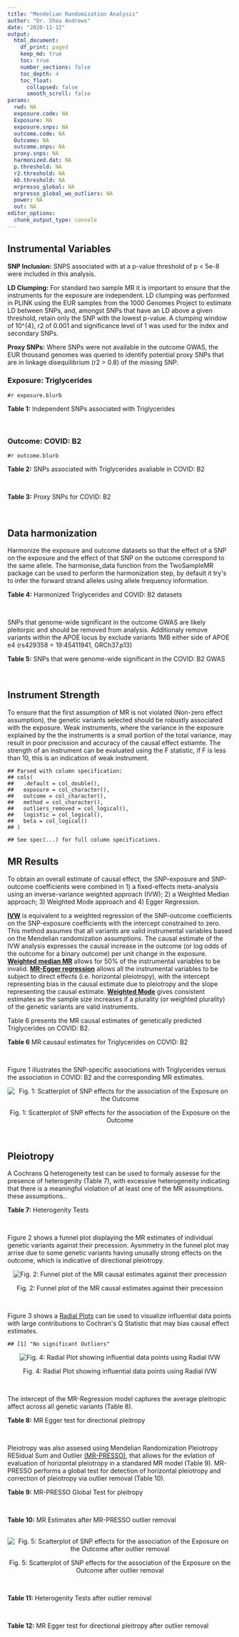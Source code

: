 ```yaml
---
title: "Mendelian Randomization Analysis"
author: "Dr. Shea Andrews"
date: "2020-11-12"
output:
  html_document:
    df_print: paged
    keep_md: true
    toc: true
    number_sections: false
    toc_depth: 4
    toc_float:
      collapsed: false
      smooth_scroll: false
params:
  rwd: NA
  exposure.code: NA
  Exposure: NA
  exposure.snps: NA
  outcome.code: NA
  Outcome: NA
  outcome.snps: NA
  proxy.snps: NA
  harmonized.dat: NA
  p.threshold: NA
  r2.threshold: NA
  kb.threshold: NA
  mrpresso_global: NA
  mrpresso_global_wo_outliers: NA
  power: NA
  out: NA
editor_options:
  chunk_output_type: console
---
```







## Instrumental Variables
**SNP Inclusion:** SNPS associated with at a p-value threshold of p < 5e-8 were included in this analysis.
<br>

**LD Clumping:** For standard two sample MR it is important to ensure that the instruments for the exposure are independent. LD clumping was performed in PLINK using the EUR samples from the 1000 Genomes Project to estimate LD between SNPs, and, amongst SNPs that have an LD above a given threshold, retain only the SNP with the lowest p-value. A clumping window of 10^{4}, r2 of 0.001 and significance level of 1 was used for the index and secondary SNPs.
<br>

**Proxy SNPs:** Where SNPs were not available in the outcome GWAS, the EUR thousand genomes was queried to identify potential proxy SNPs that are in linkage disequilibrium (r2 > 0.8) of the missing SNP.
<br>

### Exposure: Triglycerides
`#r exposure.blurb`
<br>

**Table 1:** Independent SNPs associated with Triglycerides
<div data-pagedtable="false">
  <script data-pagedtable-source type="application/json">
{"columns":[{"label":["SNP"],"name":[1],"type":["chr"],"align":["left"]},{"label":["CHROM"],"name":[2],"type":["dbl"],"align":["right"]},{"label":["POS"],"name":[3],"type":["dbl"],"align":["right"]},{"label":["REF"],"name":[4],"type":["chr"],"align":["left"]},{"label":["ALT"],"name":[5],"type":["chr"],"align":["left"]},{"label":["AF"],"name":[6],"type":["dbl"],"align":["right"]},{"label":["BETA"],"name":[7],"type":["dbl"],"align":["right"]},{"label":["SE"],"name":[8],"type":["dbl"],"align":["right"]},{"label":["Z"],"name":[9],"type":["dbl"],"align":["right"]},{"label":["P"],"name":[10],"type":["dbl"],"align":["right"]},{"label":["N"],"name":[11],"type":["dbl"],"align":["right"]},{"label":["TRAIT"],"name":[12],"type":["chr"],"align":["left"]}],"data":[{"1":"rs12748152","2":"1","3":"27138393","4":"C","5":"T","6":"0.0683714","7":"0.0372","8":"0.0059","9":"6.305085","10":"1.100e-09","11":"177761.5","12":"Triglycerides"},{"1":"rs17513135","2":"1","3":"40035686","4":"C","5":"T","6":"0.2500000","7":"0.0220","8":"0.0039","9":"5.641026","10":"1.633e-08","11":"174742.0","12":"Triglycerides"},{"1":"rs4587594","2":"1","3":"63133930","4":"G","5":"A","6":"0.3032340","7":"-0.0694","8":"0.0035","9":"-19.828600","10":"3.503e-82","11":"177772.0","12":"Triglycerides"},{"1":"rs1321257","2":"1","3":"230305312","4":"G","5":"A","6":"0.6400070","7":"-0.0402","8":"0.0034","9":"-11.823500","10":"5.986e-31","11":"177757.9","12":"Triglycerides"},{"1":"rs676210","2":"2","3":"21231524","4":"G","5":"A","6":"0.2314110","7":"-0.0733","8":"0.0039","9":"-18.794900","10":"3.284e-71","11":"177782.0","12":"Triglycerides"},{"1":"rs1260326","2":"2","3":"27730940","4":"T","5":"C","6":"0.6136610","7":"-0.1148","8":"0.0034","9":"-33.764700","10":"2.290e-239","11":"177765.0","12":"Triglycerides"},{"1":"rs13389219","2":"2","3":"165528876","4":"C","5":"T","6":"0.4034550","7":"-0.0271","8":"0.0034","9":"-7.970590","10":"2.598e-15","11":"177782.9","12":"Triglycerides"},{"1":"rs2972146","2":"2","3":"227100698","4":"G","5":"T","6":"0.6309740","7":"0.0281","8":"0.0034","9":"8.264706","10":"2.974e-15","11":"174703.9","12":"Triglycerides"},{"1":"rs10440120","2":"3","3":"12486964","4":"C","5":"A","6":"0.1655080","7":"-0.0306","8":"0.0044","9":"-6.954550","10":"5.343e-11","11":"174886.1","12":"Triglycerides"},{"1":"rs645040","2":"3","3":"135926622","4":"G","5":"T","6":"0.8208850","7":"0.0293","8":"0.0040","9":"7.325000","10":"1.830e-12","11":"177779.0","12":"Triglycerides"},{"1":"rs6831256","2":"4","3":"3473139","4":"A","5":"G","6":"0.3971880","7":"0.0258","8":"0.0035","9":"7.371429","10":"1.602e-12","11":"177494.9","12":"Triglycerides"},{"1":"rs442177","2":"4","3":"88030261","4":"G","5":"T","6":"0.5364790","7":"0.0309","8":"0.0033","9":"9.363636","10":"1.316e-18","11":"177798.0","12":"Triglycerides"},{"1":"rs9686661","2":"5","3":"55861786","4":"C","5":"T","6":"0.1487860","7":"0.0379","8":"0.0044","9":"8.613636","10":"2.541e-16","11":"177050.0","12":"Triglycerides"},{"1":"rs6882076","2":"5","3":"156390297","4":"T","5":"C","6":"0.6327160","7":"0.0286","8":"0.0035","9":"8.171429","10":"1.513e-15","11":"177778.0","12":"Triglycerides"},{"1":"rs2239520","2":"6","3":"31088922","4":"G","5":"A","6":"0.3906190","7":"-0.0236","8":"0.0037","9":"-6.378380","10":"4.144e-10","11":"151047.0","12":"Triglycerides"},{"1":"rs2247056","2":"6","3":"31265490","4":"T","5":"C","6":"0.7218780","7":"0.0378","8":"0.0039","9":"9.692308","10":"3.861e-21","11":"174062.0","12":"Triglycerides"},{"1":"rs998584","2":"6","3":"43757896","4":"C","5":"A","6":"0.4905450","7":"0.0293","8":"0.0037","9":"7.918919","10":"3.424e-15","11":"174573.0","12":"Triglycerides"},{"1":"rs719726","2":"6","3":"127414801","4":"C","5":"T","6":"0.5999630","7":"0.0199","8":"0.0035","9":"5.685714","10":"2.486e-08","11":"168319.0","12":"Triglycerides"},{"1":"rs634869","2":"6","3":"139831757","4":"T","5":"C","6":"0.5747460","7":"-0.0272","8":"0.0033","9":"-8.242420","10":"1.776e-14","11":"177755.0","12":"Triglycerides"},{"1":"rs2665357","2":"6","3":"160848167","4":"A","5":"C","6":"0.5193360","7":"0.0212","8":"0.0033","9":"6.424242","10":"8.327e-10","11":"172850.0","12":"Triglycerides"},{"1":"rs4719841","2":"7","3":"25997536","4":"A","5":"G","6":"0.4108890","7":"0.0232","8":"0.0034","9":"6.823529","10":"8.864e-11","11":"177774.9","12":"Triglycerides"},{"1":"rs11974409","2":"7","3":"72989390","4":"A","5":"G","6":"0.1816990","7":"-0.0899","8":"0.0042","9":"-21.404800","10":"1.360e-100","11":"177786.0","12":"Triglycerides"},{"1":"rs38855","2":"7","3":"116358044","4":"A","5":"G","6":"0.4712940","7":"-0.0187","8":"0.0033","9":"-5.666670","10":"2.109e-08","11":"177825.0","12":"Triglycerides"},{"1":"rs287621","2":"7","3":"130435181","4":"T","5":"C","6":"0.7140010","7":"-0.0222","8":"0.0037","9":"-6.000000","10":"7.671e-09","11":"177813.0","12":"Triglycerides"},{"1":"rs6995541","2":"8","3":"10671260","4":"A","5":"G","6":"0.2336240","7":"0.0265","8":"0.0037","9":"7.162162","10":"1.343e-12","11":"177486.0","12":"Triglycerides"},{"1":"rs12676857","2":"8","3":"18266572","4":"T","5":"C","6":"0.1436090","7":"0.0332","8":"0.0046","9":"7.217391","10":"7.291e-12","11":"177732.0","12":"Triglycerides"},{"1":"rs12678919","2":"8","3":"19844222","4":"A","5":"G","6":"0.0681239","7":"-0.1702","8":"0.0056","9":"-30.392900","10":"1.820e-199","11":"177749.9","12":"Triglycerides"},{"1":"rs4738684","2":"8","3":"59393273","4":"A","5":"G","6":"0.6075010","7":"-0.0205","8":"0.0035","9":"-5.857140","10":"8.819e-09","11":"177790.0","12":"Triglycerides"},{"1":"rs2954022","2":"8","3":"126482621","4":"C","5":"A","6":"0.5114630","7":"-0.0780","8":"0.0033","9":"-23.636400","10":"2.230e-113","11":"177750.0","12":"Triglycerides"},{"1":"rs1832007","2":"10","3":"5254847","4":"A","5":"G","6":"0.1247280","7":"-0.0327","8":"0.0047","9":"-6.957450","10":"1.718e-12","11":"177504.0","12":"Triglycerides"},{"1":"rs10761762","2":"10","3":"65184717","4":"T","5":"C","6":"0.4990900","7":"-0.0270","8":"0.0033","9":"-8.181820","10":"1.061e-17","11":"177823.0","12":"Triglycerides"},{"1":"rs2068888","2":"10","3":"94839642","4":"G","5":"A","6":"0.4735120","7":"-0.0241","8":"0.0034","9":"-7.088240","10":"1.682e-11","11":"177712.0","12":"Triglycerides"},{"1":"rs2250802","2":"10","3":"113921354","4":"G","5":"A","6":"0.7334790","7":"0.0230","8":"0.0037","9":"6.216216","10":"1.210e-10","11":"174733.9","12":"Triglycerides"},{"1":"rs10501321","2":"11","3":"47294626","4":"T","5":"C","6":"0.3212210","7":"-0.0216","8":"0.0035","9":"-6.171430","10":"1.412e-08","11":"177680.0","12":"Triglycerides"},{"1":"rs174535","2":"11","3":"61551356","4":"T","5":"C","6":"0.3609590","7":"0.0470","8":"0.0034","9":"13.823529","10":"1.733e-41","11":"177772.9","12":"Triglycerides"},{"1":"rs11820504","2":"11","3":"116529442","4":"T","5":"C","6":"0.1807930","7":"0.0604","8":"0.0044","9":"13.727273","10":"1.095e-39","11":"172813.0","12":"Triglycerides"},{"1":"rs10790162","2":"11","3":"116639104","4":"A","5":"G","6":"0.9306210","7":"-0.2305","8":"0.0065","9":"-35.461500","10":"1.100e-249","11":"177771.1","12":"Triglycerides"},{"1":"rs11613352","2":"12","3":"57792580","4":"C","5":"T","6":"0.2251730","7":"-0.0280","8":"0.0039","9":"-7.179490","10":"9.397e-14","11":"177799.0","12":"Triglycerides"},{"1":"rs11057408","2":"12","3":"124464836","4":"G","5":"T","6":"0.3253360","7":"-0.0258","8":"0.0035","9":"-7.371430","10":"2.049e-12","11":"174454.0","12":"Triglycerides"},{"1":"rs16948098","2":"15","3":"44219607","4":"G","5":"A","6":"0.0370102","7":"0.0800","8":"0.0089","9":"8.988764","10":"4.838e-17","11":"163328.2","12":"Triglycerides"},{"1":"rs2043085","2":"15","3":"58680954","4":"T","5":"C","6":"0.6610970","7":"-0.0327","8":"0.0034","9":"-9.617650","10":"7.809e-20","11":"176147.0","12":"Triglycerides"},{"1":"rs588136","2":"15","3":"58730498","4":"C","5":"T","6":"0.7867110","7":"-0.0495","8":"0.0041","9":"-12.073200","10":"3.365e-30","11":"176173.0","12":"Triglycerides"},{"1":"rs3198697","2":"16","3":"15129940","4":"C","5":"T","6":"0.3839030","7":"-0.0198","8":"0.0034","9":"-5.823530","10":"2.207e-08","11":"175934.1","12":"Triglycerides"},{"1":"rs749671","2":"16","3":"31088347","4":"G","5":"A","6":"0.3477070","7":"-0.0211","8":"0.0034","9":"-6.205880","10":"6.106e-10","11":"176205.1","12":"Triglycerides"},{"1":"rs1800775","2":"16","3":"56995236","4":"C","5":"A","6":"0.5121820","7":"-0.0396","8":"0.0035","9":"-11.314300","10":"1.332e-26","11":"172715.0","12":"Triglycerides"},{"1":"rs8077889","2":"17","3":"41878166","4":"A","5":"C","6":"0.1884530","7":"0.0252","8":"0.0042","9":"6.000000","10":"9.879e-09","11":"176194.0","12":"Triglycerides"},{"1":"rs7248104","2":"19","3":"7224431","4":"G","5":"A","6":"0.4124030","7":"-0.0222","8":"0.0034","9":"-6.529410","10":"5.045e-10","11":"176083.0","12":"Triglycerides"},{"1":"rs10401969","2":"19","3":"19407718","4":"T","5":"C","6":"0.0710134","7":"-0.1210","8":"0.0065","9":"-18.615400","10":"9.702e-70","11":"176172.7","12":"Triglycerides"},{"1":"rs731839","2":"19","3":"33899065","4":"G","5":"A","6":"0.6709000","7":"-0.0224","8":"0.0036","9":"-6.222220","10":"2.651e-09","11":"176161.1","12":"Triglycerides"},{"1":"rs439401","2":"19","3":"45414451","4":"T","5":"C","6":"0.6390100","7":"0.0659","8":"0.0038","9":"17.342105","10":"1.423e-66","11":"152584.0","12":"Triglycerides"},{"1":"rs3760627","2":"19","3":"45457180","4":"T","5":"C","6":"0.4941460","7":"0.0189","8":"0.0034","9":"5.558824","10":"5.293e-09","11":"176200.9","12":"Triglycerides"},{"1":"rs6029143","2":"20","3":"39118662","4":"C","5":"T","6":"0.0446137","7":"-0.0388","8":"0.0071","9":"-5.464790","10":"4.933e-08","11":"176256.9","12":"Triglycerides"},{"1":"rs4810479","2":"20","3":"44545048","4":"C","5":"T","6":"0.7471790","7":"-0.0474","8":"0.0038","9":"-12.473700","10":"2.067e-34","11":"176191.9","12":"Triglycerides"},{"1":"rs3761445","2":"22","3":"38595411","4":"G","5":"A","6":"0.6132420","7":"0.0232","8":"0.0034","9":"6.823529","10":"8.062e-12","11":"175846.1","12":"Triglycerides"}],"options":{"columns":{"min":{},"max":[10]},"rows":{"min":[10],"max":[10]},"pages":{}}}
  </script>
</div>
<br>

### Outcome: COVID: B2
`#r outcome.blurb`
<br>

**Table 2:** SNPs associated with Triglycerides avaliable in COVID: B2
<div data-pagedtable="false">
  <script data-pagedtable-source type="application/json">
{"columns":[{"label":["SNP"],"name":[1],"type":["chr"],"align":["left"]},{"label":["CHROM"],"name":[2],"type":["dbl"],"align":["right"]},{"label":["POS"],"name":[3],"type":["dbl"],"align":["right"]},{"label":["REF"],"name":[4],"type":["chr"],"align":["left"]},{"label":["ALT"],"name":[5],"type":["chr"],"align":["left"]},{"label":["AF"],"name":[6],"type":["dbl"],"align":["right"]},{"label":["BETA"],"name":[7],"type":["dbl"],"align":["right"]},{"label":["SE"],"name":[8],"type":["dbl"],"align":["right"]},{"label":["Z"],"name":[9],"type":["dbl"],"align":["right"]},{"label":["P"],"name":[10],"type":["dbl"],"align":["right"]},{"label":["N"],"name":[11],"type":["dbl"],"align":["right"]},{"label":["TRAIT"],"name":[12],"type":["chr"],"align":["left"]}],"data":[{"1":"rs12748152","2":"1","3":"27138393","4":"C","5":"T","6":"0.10240","7":"0.10123000","8":"0.047780","9":"2.11866890","10":"0.034120","11":"543388","12":"COVID:_hospitalized_vs._population__eur_wo_ukbb"},{"1":"rs17513135","2":"1","3":"40035686","4":"C","5":"T","6":"0.22490","7":"0.10210000","8":"0.032472","9":"3.14424735","10":"0.001665","11":"266361","12":"COVID:_hospitalized_vs._population__eur_wo_ukbb"},{"1":"rs4587594","2":"1","3":"63133930","4":"G","5":"A","6":"0.30690","7":"0.00042913","8":"0.027844","9":"0.01541194","10":"0.987700","11":"543388","12":"COVID:_hospitalized_vs._population__eur_wo_ukbb"},{"1":"rs1321257","2":"1","3":"230305312","4":"G","5":"A","6":"0.59830","7":"-0.00165030","8":"0.026276","9":"-0.06280636","10":"0.949900","11":"543388","12":"COVID:_hospitalized_vs._population__eur_wo_ukbb"},{"1":"rs676210","2":"2","3":"21231524","4":"G","5":"A","6":"0.25010","7":"-0.05768000","8":"0.031097","9":"-1.85484130","10":"0.063620","11":"542775","12":"COVID:_hospitalized_vs._population__eur_wo_ukbb"},{"1":"rs1260326","2":"2","3":"27730940","4":"T","5":"C","6":"0.64950","7":"0.01097700","8":"0.026226","9":"0.41855411","10":"0.675600","11":"542775","12":"COVID:_hospitalized_vs._population__eur_wo_ukbb"},{"1":"rs13389219","2":"2","3":"165528876","4":"C","5":"T","6":"0.40860","7":"-0.01112200","8":"0.026188","9":"-0.42469834","10":"0.671100","11":"543388","12":"COVID:_hospitalized_vs._population__eur_wo_ukbb"},{"1":"rs2972146","2":"2","3":"227100698","4":"G","5":"T","6":"0.62440","7":"-0.01440400","8":"0.033161","9":"-0.43436567","10":"0.664000","11":"533332","12":"COVID:_hospitalized_vs._population__eur_wo_ukbb"},{"1":"rs10440120","2":"3","3":"12486964","4":"C","5":"A","6":"0.18500","7":"0.06566100","8":"0.043706","9":"1.50233378","10":"0.133000","11":"533332","12":"COVID:_hospitalized_vs._population__eur_wo_ukbb"},{"1":"rs645040","2":"3","3":"135926622","4":"G","5":"T","6":"0.80420","7":"-0.02141000","8":"0.030628","9":"-0.69903356","10":"0.484500","11":"542775","12":"COVID:_hospitalized_vs._population__eur_wo_ukbb"},{"1":"rs6831256","2":"4","3":"3473139","4":"A","5":"G","6":"0.38220","7":"-0.04574500","8":"0.025873","9":"-1.76805937","10":"0.077050","11":"543388","12":"COVID:_hospitalized_vs._population__eur_wo_ukbb"},{"1":"rs442177","2":"4","3":"88030261","4":"G","5":"T","6":"0.56330","7":"0.04686000","8":"0.032999","9":"1.42004303","10":"0.155600","11":"533332","12":"COVID:_hospitalized_vs._population__eur_wo_ukbb"},{"1":"rs9686661","2":"5","3":"55861786","4":"C","5":"T","6":"0.16040","7":"-0.01635600","8":"0.031698","9":"-0.51599470","10":"0.605900","11":"543388","12":"COVID:_hospitalized_vs._population__eur_wo_ukbb"},{"1":"rs6882076","2":"5","3":"156390297","4":"T","5":"C","6":"0.65040","7":"-0.00933600","8":"0.026464","9":"-0.35278114","10":"0.724300","11":"543388","12":"COVID:_hospitalized_vs._population__eur_wo_ukbb"},{"1":"rs2239520","2":"6","3":"31088922","4":"G","5":"A","6":"0.34270","7":"-0.04611200","8":"0.033835","9":"-1.36284912","10":"0.172900","11":"533332","12":"COVID:_hospitalized_vs._population__eur_wo_ukbb"},{"1":"rs2247056","2":"6","3":"31265490","4":"T","5":"C","6":"0.73300","7":"-0.01222500","8":"0.031617","9":"-0.38665908","10":"0.699000","11":"543388","12":"COVID:_hospitalized_vs._population__eur_wo_ukbb"},{"1":"rs998584","2":"6","3":"43757896","4":"C","5":"A","6":"0.47710","7":"0.01112500","8":"0.025989","9":"0.42806572","10":"0.668600","11":"542775","12":"COVID:_hospitalized_vs._population__eur_wo_ukbb"},{"1":"rs719726","2":"6","3":"127414801","4":"C","5":"T","6":"0.59880","7":"-0.06350600","8":"0.036750","9":"-1.72805442","10":"0.083980","11":"530103","12":"COVID:_hospitalized_vs._population__eur_wo_ukbb"},{"1":"rs634869","2":"6","3":"139831757","4":"T","5":"C","6":"0.54890","7":"0.00628630","8":"0.026155","9":"0.24034793","10":"0.810100","11":"543388","12":"COVID:_hospitalized_vs._population__eur_wo_ukbb"},{"1":"rs2665357","2":"6","3":"160848167","4":"A","5":"C","6":"0.51360","7":"-0.00957490","8":"0.032355","9":"-0.29593262","10":"0.767300","11":"533332","12":"COVID:_hospitalized_vs._population__eur_wo_ukbb"},{"1":"rs4719841","2":"7","3":"25997536","4":"A","5":"G","6":"0.37780","7":"0.05186400","8":"0.026026","9":"1.99277645","10":"0.046290","11":"543388","12":"COVID:_hospitalized_vs._population__eur_wo_ukbb"},{"1":"rs11974409","2":"7","3":"72989390","4":"A","5":"G","6":"0.18880","7":"-0.06451900","8":"0.043227","9":"-1.49256252","10":"0.135500","11":"533332","12":"COVID:_hospitalized_vs._population__eur_wo_ukbb"},{"1":"rs38855","2":"7","3":"116358044","4":"A","5":"G","6":"0.46030","7":"-0.04643900","8":"0.032601","9":"-1.42446551","10":"0.154300","11":"532719","12":"COVID:_hospitalized_vs._population__eur_wo_ukbb"},{"1":"rs287621","2":"7","3":"130435181","4":"T","5":"C","6":"0.74410","7":"-0.00843500","8":"0.036460","9":"-0.23134942","10":"0.817000","11":"532719","12":"COVID:_hospitalized_vs._population__eur_wo_ukbb"},{"1":"rs6995541","2":"8","3":"10671260","4":"A","5":"G","6":"0.29540","7":"-0.03739400","8":"0.035876","9":"-1.04231241","10":"0.297300","11":"533332","12":"COVID:_hospitalized_vs._population__eur_wo_ukbb"},{"1":"rs12676857","2":"8","3":"18266572","4":"T","5":"C","6":"0.15920","7":"0.07469800","8":"0.036093","9":"2.06959798","10":"0.038490","11":"543388","12":"COVID:_hospitalized_vs._population__eur_wo_ukbb"},{"1":"rs12678919","2":"8","3":"19844222","4":"A","5":"G","6":"0.08976","7":"0.00748160","8":"0.041615","9":"0.17978133","10":"0.857300","11":"543388","12":"COVID:_hospitalized_vs._population__eur_wo_ukbb"},{"1":"rs4738684","2":"8","3":"59393273","4":"A","5":"G","6":"0.60340","7":"-0.01453800","8":"0.035145","9":"-0.41365770","10":"0.679100","11":"20210","12":"COVID:_hospitalized_vs._population__eur_wo_ukbb"},{"1":"rs2954022","2":"8","3":"126482621","4":"C","5":"A","6":"0.46680","7":"0.00231150","8":"0.033616","9":"0.06876190","10":"0.945200","11":"258520","12":"COVID:_hospitalized_vs._population__eur_wo_ukbb"},{"1":"rs1832007","2":"10","3":"5254847","4":"A","5":"G","6":"0.16860","7":"0.02098700","8":"0.036073","9":"0.58179248","10":"0.560700","11":"543388","12":"COVID:_hospitalized_vs._population__eur_wo_ukbb"},{"1":"rs10761762","2":"10","3":"65184717","4":"T","5":"C","6":"0.49650","7":"-0.03024400","8":"0.027395","9":"-1.10399708","10":"0.269600","11":"540772","12":"COVID:_hospitalized_vs._population__eur_wo_ukbb"},{"1":"rs2068888","2":"10","3":"94839642","4":"G","5":"A","6":"0.44870","7":"-0.03553600","8":"0.025673","9":"-1.38417793","10":"0.166300","11":"543388","12":"COVID:_hospitalized_vs._population__eur_wo_ukbb"},{"1":"rs2250802","2":"10","3":"113921354","4":"G","5":"A","6":"0.67960","7":"-0.03006900","8":"0.028691","9":"-1.04802900","10":"0.294600","11":"268977","12":"COVID:_hospitalized_vs._population__eur_wo_ukbb"},{"1":"rs10501321","2":"11","3":"47294626","4":"T","5":"C","6":"0.38640","7":"-0.03789700","8":"0.028219","9":"-1.34296042","10":"0.179300","11":"543388","12":"COVID:_hospitalized_vs._population__eur_wo_ukbb"},{"1":"rs174535","2":"11","3":"61551356","4":"T","5":"C","6":"0.40110","7":"0.01458000","8":"0.027297","9":"0.53412463","10":"0.593300","11":"542775","12":"COVID:_hospitalized_vs._population__eur_wo_ukbb"},{"1":"rs11820504","2":"11","3":"116529442","4":"T","5":"C","6":"0.23940","7":"-0.01340000","8":"0.033616","9":"-0.39861970","10":"0.690200","11":"543388","12":"COVID:_hospitalized_vs._population__eur_wo_ukbb"},{"1":"rs10790162","2":"11","3":"116639104","4":"A","5":"G","6":"0.92220","7":"0.02362700","8":"0.049149","9":"0.48072189","10":"0.630700","11":"543388","12":"COVID:_hospitalized_vs._population__eur_wo_ukbb"},{"1":"rs11613352","2":"12","3":"57792580","4":"C","5":"T","6":"0.27590","7":"0.01705300","8":"0.031921","9":"0.53422512","10":"0.593200","11":"542775","12":"COVID:_hospitalized_vs._population__eur_wo_ukbb"},{"1":"rs11057408","2":"12","3":"124464836","4":"G","5":"T","6":"0.31540","7":"-0.01408500","8":"0.026877","9":"-0.52405402","10":"0.600200","11":"543388","12":"COVID:_hospitalized_vs._population__eur_wo_ukbb"},{"1":"rs16948098","2":"15","3":"44219607","4":"G","5":"A","6":"0.03428","7":"-0.00115250","8":"0.057888","9":"-0.01990913","10":"0.984100","11":"543388","12":"COVID:_hospitalized_vs._population__eur_wo_ukbb"},{"1":"rs2043085","2":"15","3":"58680954","4":"T","5":"C","6":"0.58420","7":"-0.00690860","8":"0.033041","9":"-0.20909173","10":"0.834400","11":"533332","12":"COVID:_hospitalized_vs._population__eur_wo_ukbb"},{"1":"rs588136","2":"15","3":"58730498","4":"C","5":"T","6":"0.78790","7":"-0.00793610","8":"0.031776","9":"-0.24975138","10":"0.802800","11":"543388","12":"COVID:_hospitalized_vs._population__eur_wo_ukbb"},{"1":"rs3198697","2":"16","3":"15129940","4":"C","5":"T","6":"0.44790","7":"-0.01508500","8":"0.025875","9":"-0.58299517","10":"0.559900","11":"543388","12":"COVID:_hospitalized_vs._population__eur_wo_ukbb"},{"1":"rs749671","2":"16","3":"31088347","4":"G","5":"A","6":"0.38770","7":"0.02350100","8":"0.026179","9":"0.89770427","10":"0.369300","11":"543388","12":"COVID:_hospitalized_vs._population__eur_wo_ukbb"},{"1":"rs1800775","2":"16","3":"56995236","4":"C","5":"A","6":"0.50240","7":"-0.01220200","8":"0.025693","9":"-0.47491535","10":"0.634800","11":"543388","12":"COVID:_hospitalized_vs._population__eur_wo_ukbb"},{"1":"rs8077889","2":"17","3":"41878166","4":"A","5":"C","6":"0.19430","7":"0.04291800","8":"0.030820","9":"1.39253731","10":"0.163800","11":"543388","12":"COVID:_hospitalized_vs._population__eur_wo_ukbb"},{"1":"rs7248104","2":"19","3":"7224431","4":"G","5":"A","6":"0.43430","7":"-0.02408600","8":"0.026311","9":"-0.91543461","10":"0.360000","11":"268977","12":"COVID:_hospitalized_vs._population__eur_wo_ukbb"},{"1":"rs10401969","2":"19","3":"19407718","4":"T","5":"C","6":"0.07655","7":"-0.02427800","8":"0.050182","9":"-0.48379897","10":"0.628500","11":"543388","12":"COVID:_hospitalized_vs._population__eur_wo_ukbb"},{"1":"rs731839","2":"19","3":"33899065","4":"G","5":"A","6":"0.67480","7":"-0.00692440","8":"0.033721","9":"-0.20534385","10":"0.837300","11":"532719","12":"COVID:_hospitalized_vs._population__eur_wo_ukbb"},{"1":"rs439401","2":"19","3":"45414451","4":"T","5":"C","6":"0.65610","7":"-0.00454460","8":"0.026534","9":"-0.17127459","10":"0.864000","11":"543388","12":"COVID:_hospitalized_vs._population__eur_wo_ukbb"},{"1":"rs3760627","2":"19","3":"45457180","4":"T","5":"C","6":"0.44830","7":"0.01386800","8":"0.032602","9":"0.42537268","10":"0.670600","11":"533332","12":"COVID:_hospitalized_vs._population__eur_wo_ukbb"},{"1":"rs6029143","2":"20","3":"39118662","4":"C","5":"T","6":"0.06247","7":"0.00149010","8":"0.050501","9":"0.02950635","10":"0.976500","11":"543388","12":"COVID:_hospitalized_vs._population__eur_wo_ukbb"},{"1":"rs4810479","2":"20","3":"44545048","4":"C","5":"T","6":"0.73570","7":"-0.05971800","8":"0.029443","9":"-2.02825799","10":"0.042530","11":"543388","12":"COVID:_hospitalized_vs._population__eur_wo_ukbb"},{"1":"rs3761445","2":"22","3":"38595411","4":"G","5":"A","6":"0.60910","7":"-0.00196160","8":"0.026091","9":"-0.07518301","10":"0.940100","11":"543388","12":"COVID:_hospitalized_vs._population__eur_wo_ukbb"}],"options":{"columns":{"min":{},"max":[10]},"rows":{"min":[10],"max":[10]},"pages":{}}}
  </script>
</div>
<br>

**Table 3:** Proxy SNPs for COVID: B2
<div data-pagedtable="false">
  <script data-pagedtable-source type="application/json">
{"columns":[{"label":["proxy.outcome"],"name":[1],"type":["lgl"],"align":["right"]},{"label":["target_snp"],"name":[2],"type":["lgl"],"align":["right"]},{"label":["proxy_snp"],"name":[3],"type":["lgl"],"align":["right"]},{"label":["ld.r2"],"name":[4],"type":["lgl"],"align":["right"]},{"label":["Dprime"],"name":[5],"type":["lgl"],"align":["right"]},{"label":["ref.proxy"],"name":[6],"type":["lgl"],"align":["right"]},{"label":["alt.proxy"],"name":[7],"type":["lgl"],"align":["right"]},{"label":["CHROM"],"name":[8],"type":["lgl"],"align":["right"]},{"label":["POS"],"name":[9],"type":["lgl"],"align":["right"]},{"label":["ALT.proxy"],"name":[10],"type":["lgl"],"align":["right"]},{"label":["REF.proxy"],"name":[11],"type":["lgl"],"align":["right"]},{"label":["AF"],"name":[12],"type":["lgl"],"align":["right"]},{"label":["BETA"],"name":[13],"type":["lgl"],"align":["right"]},{"label":["SE"],"name":[14],"type":["lgl"],"align":["right"]},{"label":["P"],"name":[15],"type":["lgl"],"align":["right"]},{"label":["N"],"name":[16],"type":["lgl"],"align":["right"]},{"label":["ref"],"name":[17],"type":["lgl"],"align":["right"]},{"label":["alt"],"name":[18],"type":["lgl"],"align":["right"]},{"label":["ALT"],"name":[19],"type":["lgl"],"align":["right"]},{"label":["REF"],"name":[20],"type":["lgl"],"align":["right"]},{"label":["PHASE"],"name":[21],"type":["lgl"],"align":["right"]}],"data":[{"1":"NA","2":"NA","3":"NA","4":"NA","5":"NA","6":"NA","7":"NA","8":"NA","9":"NA","10":"NA","11":"NA","12":"NA","13":"NA","14":"NA","15":"NA","16":"NA","17":"NA","18":"NA","19":"NA","20":"NA","21":"NA"}],"options":{"columns":{"min":{},"max":[10]},"rows":{"min":[10],"max":[10]},"pages":{}}}
  </script>
</div>
<br>

## Data harmonization
Harmonize the exposure and outcome datasets so that the effect of a SNP on the exposure and the effect of that SNP on the outcome correspond to the same allele. The harmonise_data function from the TwoSampleMR package can be used to perform the harmonization step, by default it try's to infer the forward strand alleles using allele frequency information.
<br>

**Table 4:** Harmonized Triglycerides and COVID: B2 datasets
<div data-pagedtable="false">
  <script data-pagedtable-source type="application/json">
{"columns":[{"label":["SNP"],"name":[1],"type":["chr"],"align":["left"]},{"label":["effect_allele.exposure"],"name":[2],"type":["chr"],"align":["left"]},{"label":["other_allele.exposure"],"name":[3],"type":["chr"],"align":["left"]},{"label":["effect_allele.outcome"],"name":[4],"type":["chr"],"align":["left"]},{"label":["other_allele.outcome"],"name":[5],"type":["chr"],"align":["left"]},{"label":["beta.exposure"],"name":[6],"type":["dbl"],"align":["right"]},{"label":["beta.outcome"],"name":[7],"type":["dbl"],"align":["right"]},{"label":["eaf.exposure"],"name":[8],"type":["dbl"],"align":["right"]},{"label":["eaf.outcome"],"name":[9],"type":["dbl"],"align":["right"]},{"label":["remove"],"name":[10],"type":["lgl"],"align":["right"]},{"label":["palindromic"],"name":[11],"type":["lgl"],"align":["right"]},{"label":["ambiguous"],"name":[12],"type":["lgl"],"align":["right"]},{"label":["id.outcome"],"name":[13],"type":["chr"],"align":["left"]},{"label":["chr.outcome"],"name":[14],"type":["dbl"],"align":["right"]},{"label":["pos.outcome"],"name":[15],"type":["dbl"],"align":["right"]},{"label":["se.outcome"],"name":[16],"type":["dbl"],"align":["right"]},{"label":["z.outcome"],"name":[17],"type":["dbl"],"align":["right"]},{"label":["pval.outcome"],"name":[18],"type":["dbl"],"align":["right"]},{"label":["samplesize.outcome"],"name":[19],"type":["dbl"],"align":["right"]},{"label":["outcome"],"name":[20],"type":["chr"],"align":["left"]},{"label":["mr_keep.outcome"],"name":[21],"type":["lgl"],"align":["right"]},{"label":["pval_origin.outcome"],"name":[22],"type":["chr"],"align":["left"]},{"label":["chr.exposure"],"name":[23],"type":["dbl"],"align":["right"]},{"label":["pos.exposure"],"name":[24],"type":["dbl"],"align":["right"]},{"label":["se.exposure"],"name":[25],"type":["dbl"],"align":["right"]},{"label":["z.exposure"],"name":[26],"type":["dbl"],"align":["right"]},{"label":["pval.exposure"],"name":[27],"type":["dbl"],"align":["right"]},{"label":["samplesize.exposure"],"name":[28],"type":["dbl"],"align":["right"]},{"label":["exposure"],"name":[29],"type":["chr"],"align":["left"]},{"label":["mr_keep.exposure"],"name":[30],"type":["lgl"],"align":["right"]},{"label":["pval_origin.exposure"],"name":[31],"type":["chr"],"align":["left"]},{"label":["id.exposure"],"name":[32],"type":["chr"],"align":["left"]},{"label":["action"],"name":[33],"type":["dbl"],"align":["right"]},{"label":["mr_keep"],"name":[34],"type":["lgl"],"align":["right"]},{"label":["pt"],"name":[35],"type":["dbl"],"align":["right"]},{"label":["pleitropy_keep"],"name":[36],"type":["lgl"],"align":["right"]},{"label":["mrpresso_RSSobs"],"name":[37],"type":["lgl"],"align":["right"]},{"label":["mrpresso_pval"],"name":[38],"type":["lgl"],"align":["right"]},{"label":["mrpresso_keep"],"name":[39],"type":["lgl"],"align":["right"]}],"data":[{"1":"rs10401969","2":"C","3":"T","4":"C","5":"T","6":"-0.1210","7":"-0.02427800","8":"0.0710134","9":"0.07655","10":"FALSE","11":"FALSE","12":"FALSE","13":"LNL9R9","14":"19","15":"19407718","16":"0.050182","17":"-0.48379897","18":"0.628500","19":"543388","20":"covidhgi2020anaB2v4eurwoukbb","21":"TRUE","22":"reported","23":"19","24":"19407718","25":"0.0065","26":"-18.615400","27":"9.702e-70","28":"176172.7","29":"Willer2013tg","30":"TRUE","31":"reported","32":"dBbwC0","33":"2","34":"TRUE","35":"5e-08","36":"TRUE","37":"NA","38":"NA","39":"TRUE"},{"1":"rs10440120","2":"A","3":"C","4":"A","5":"C","6":"-0.0306","7":"0.06566100","8":"0.1655080","9":"0.18500","10":"FALSE","11":"FALSE","12":"FALSE","13":"LNL9R9","14":"3","15":"12486964","16":"0.043706","17":"1.50233378","18":"0.133000","19":"533332","20":"covidhgi2020anaB2v4eurwoukbb","21":"TRUE","22":"reported","23":"3","24":"12486964","25":"0.0044","26":"-6.954550","27":"5.343e-11","28":"174886.1","29":"Willer2013tg","30":"TRUE","31":"reported","32":"dBbwC0","33":"2","34":"TRUE","35":"5e-08","36":"TRUE","37":"NA","38":"NA","39":"TRUE"},{"1":"rs10501321","2":"C","3":"T","4":"C","5":"T","6":"-0.0216","7":"-0.03789700","8":"0.3212210","9":"0.38640","10":"FALSE","11":"FALSE","12":"FALSE","13":"LNL9R9","14":"11","15":"47294626","16":"0.028219","17":"-1.34296042","18":"0.179300","19":"543388","20":"covidhgi2020anaB2v4eurwoukbb","21":"TRUE","22":"reported","23":"11","24":"47294626","25":"0.0035","26":"-6.171430","27":"1.412e-08","28":"177680.0","29":"Willer2013tg","30":"TRUE","31":"reported","32":"dBbwC0","33":"2","34":"TRUE","35":"5e-08","36":"TRUE","37":"NA","38":"NA","39":"TRUE"},{"1":"rs10761762","2":"C","3":"T","4":"C","5":"T","6":"-0.0270","7":"-0.03024400","8":"0.4990900","9":"0.49650","10":"FALSE","11":"FALSE","12":"FALSE","13":"LNL9R9","14":"10","15":"65184717","16":"0.027395","17":"-1.10399708","18":"0.269600","19":"540772","20":"covidhgi2020anaB2v4eurwoukbb","21":"TRUE","22":"reported","23":"10","24":"65184717","25":"0.0033","26":"-8.181820","27":"1.061e-17","28":"177823.0","29":"Willer2013tg","30":"TRUE","31":"reported","32":"dBbwC0","33":"2","34":"TRUE","35":"5e-08","36":"TRUE","37":"NA","38":"NA","39":"TRUE"},{"1":"rs10790162","2":"G","3":"A","4":"G","5":"A","6":"-0.2305","7":"0.02362700","8":"0.9306210","9":"0.92220","10":"FALSE","11":"FALSE","12":"FALSE","13":"LNL9R9","14":"11","15":"116639104","16":"0.049149","17":"0.48072189","18":"0.630700","19":"543388","20":"covidhgi2020anaB2v4eurwoukbb","21":"TRUE","22":"reported","23":"11","24":"116639104","25":"0.0065","26":"-35.461500","27":"1.000e-200","28":"177771.1","29":"Willer2013tg","30":"TRUE","31":"reported","32":"dBbwC0","33":"2","34":"TRUE","35":"5e-08","36":"TRUE","37":"NA","38":"NA","39":"TRUE"},{"1":"rs11057408","2":"T","3":"G","4":"T","5":"G","6":"-0.0258","7":"-0.01408500","8":"0.3253360","9":"0.31540","10":"FALSE","11":"FALSE","12":"FALSE","13":"LNL9R9","14":"12","15":"124464836","16":"0.026877","17":"-0.52405402","18":"0.600200","19":"543388","20":"covidhgi2020anaB2v4eurwoukbb","21":"TRUE","22":"reported","23":"12","24":"124464836","25":"0.0035","26":"-7.371430","27":"2.049e-12","28":"174454.0","29":"Willer2013tg","30":"TRUE","31":"reported","32":"dBbwC0","33":"2","34":"TRUE","35":"5e-08","36":"TRUE","37":"NA","38":"NA","39":"TRUE"},{"1":"rs11613352","2":"T","3":"C","4":"T","5":"C","6":"-0.0280","7":"0.01705300","8":"0.2251730","9":"0.27590","10":"FALSE","11":"FALSE","12":"FALSE","13":"LNL9R9","14":"12","15":"57792580","16":"0.031921","17":"0.53422512","18":"0.593200","19":"542775","20":"covidhgi2020anaB2v4eurwoukbb","21":"TRUE","22":"reported","23":"12","24":"57792580","25":"0.0039","26":"-7.179490","27":"9.397e-14","28":"177799.0","29":"Willer2013tg","30":"TRUE","31":"reported","32":"dBbwC0","33":"2","34":"TRUE","35":"5e-08","36":"TRUE","37":"NA","38":"NA","39":"TRUE"},{"1":"rs11820504","2":"C","3":"T","4":"C","5":"T","6":"0.0604","7":"-0.01340000","8":"0.1807930","9":"0.23940","10":"FALSE","11":"FALSE","12":"FALSE","13":"LNL9R9","14":"11","15":"116529442","16":"0.033616","17":"-0.39861970","18":"0.690200","19":"543388","20":"covidhgi2020anaB2v4eurwoukbb","21":"TRUE","22":"reported","23":"11","24":"116529442","25":"0.0044","26":"13.727273","27":"1.095e-39","28":"172813.0","29":"Willer2013tg","30":"TRUE","31":"reported","32":"dBbwC0","33":"2","34":"TRUE","35":"5e-08","36":"TRUE","37":"NA","38":"NA","39":"TRUE"},{"1":"rs11974409","2":"G","3":"A","4":"G","5":"A","6":"-0.0899","7":"-0.06451900","8":"0.1816990","9":"0.18880","10":"FALSE","11":"FALSE","12":"FALSE","13":"LNL9R9","14":"7","15":"72989390","16":"0.043227","17":"-1.49256252","18":"0.135500","19":"533332","20":"covidhgi2020anaB2v4eurwoukbb","21":"TRUE","22":"reported","23":"7","24":"72989390","25":"0.0042","26":"-21.404800","27":"1.360e-100","28":"177786.0","29":"Willer2013tg","30":"TRUE","31":"reported","32":"dBbwC0","33":"2","34":"TRUE","35":"5e-08","36":"TRUE","37":"NA","38":"NA","39":"TRUE"},{"1":"rs1260326","2":"C","3":"T","4":"C","5":"T","6":"-0.1148","7":"0.01097700","8":"0.6136610","9":"0.64950","10":"FALSE","11":"FALSE","12":"FALSE","13":"LNL9R9","14":"2","15":"27730940","16":"0.026226","17":"0.41855411","18":"0.675600","19":"542775","20":"covidhgi2020anaB2v4eurwoukbb","21":"TRUE","22":"reported","23":"2","24":"27730940","25":"0.0034","26":"-33.764700","27":"1.000e-200","28":"177765.0","29":"Willer2013tg","30":"TRUE","31":"reported","32":"dBbwC0","33":"2","34":"TRUE","35":"5e-08","36":"TRUE","37":"NA","38":"NA","39":"TRUE"},{"1":"rs12676857","2":"C","3":"T","4":"C","5":"T","6":"0.0332","7":"0.07469800","8":"0.1436090","9":"0.15920","10":"FALSE","11":"FALSE","12":"FALSE","13":"LNL9R9","14":"8","15":"18266572","16":"0.036093","17":"2.06959798","18":"0.038490","19":"543388","20":"covidhgi2020anaB2v4eurwoukbb","21":"TRUE","22":"reported","23":"8","24":"18266572","25":"0.0046","26":"7.217391","27":"7.291e-12","28":"177732.0","29":"Willer2013tg","30":"TRUE","31":"reported","32":"dBbwC0","33":"2","34":"TRUE","35":"5e-08","36":"TRUE","37":"NA","38":"NA","39":"TRUE"},{"1":"rs12678919","2":"G","3":"A","4":"G","5":"A","6":"-0.1702","7":"0.00748160","8":"0.0681239","9":"0.08976","10":"FALSE","11":"FALSE","12":"FALSE","13":"LNL9R9","14":"8","15":"19844222","16":"0.041615","17":"0.17978133","18":"0.857300","19":"543388","20":"covidhgi2020anaB2v4eurwoukbb","21":"TRUE","22":"reported","23":"8","24":"19844222","25":"0.0056","26":"-30.392900","27":"1.820e-199","28":"177749.9","29":"Willer2013tg","30":"TRUE","31":"reported","32":"dBbwC0","33":"2","34":"TRUE","35":"5e-08","36":"TRUE","37":"NA","38":"NA","39":"TRUE"},{"1":"rs12748152","2":"T","3":"C","4":"T","5":"C","6":"0.0372","7":"0.10123000","8":"0.0683714","9":"0.10240","10":"FALSE","11":"FALSE","12":"FALSE","13":"LNL9R9","14":"1","15":"27138393","16":"0.047780","17":"2.11866890","18":"0.034120","19":"543388","20":"covidhgi2020anaB2v4eurwoukbb","21":"TRUE","22":"reported","23":"1","24":"27138393","25":"0.0059","26":"6.305085","27":"1.100e-09","28":"177761.5","29":"Willer2013tg","30":"TRUE","31":"reported","32":"dBbwC0","33":"2","34":"TRUE","35":"5e-08","36":"TRUE","37":"NA","38":"NA","39":"TRUE"},{"1":"rs1321257","2":"A","3":"G","4":"A","5":"G","6":"-0.0402","7":"-0.00165030","8":"0.6400070","9":"0.59830","10":"FALSE","11":"FALSE","12":"FALSE","13":"LNL9R9","14":"1","15":"230305312","16":"0.026276","17":"-0.06280636","18":"0.949900","19":"543388","20":"covidhgi2020anaB2v4eurwoukbb","21":"TRUE","22":"reported","23":"1","24":"230305312","25":"0.0034","26":"-11.823500","27":"5.986e-31","28":"177757.9","29":"Willer2013tg","30":"TRUE","31":"reported","32":"dBbwC0","33":"2","34":"TRUE","35":"5e-08","36":"TRUE","37":"NA","38":"NA","39":"TRUE"},{"1":"rs13389219","2":"T","3":"C","4":"T","5":"C","6":"-0.0271","7":"-0.01112200","8":"0.4034550","9":"0.40860","10":"FALSE","11":"FALSE","12":"FALSE","13":"LNL9R9","14":"2","15":"165528876","16":"0.026188","17":"-0.42469834","18":"0.671100","19":"543388","20":"covidhgi2020anaB2v4eurwoukbb","21":"TRUE","22":"reported","23":"2","24":"165528876","25":"0.0034","26":"-7.970590","27":"2.598e-15","28":"177782.9","29":"Willer2013tg","30":"TRUE","31":"reported","32":"dBbwC0","33":"2","34":"TRUE","35":"5e-08","36":"TRUE","37":"NA","38":"NA","39":"TRUE"},{"1":"rs16948098","2":"A","3":"G","4":"A","5":"G","6":"0.0800","7":"-0.00115250","8":"0.0370102","9":"0.03428","10":"FALSE","11":"FALSE","12":"FALSE","13":"LNL9R9","14":"15","15":"44219607","16":"0.057888","17":"-0.01990913","18":"0.984100","19":"543388","20":"covidhgi2020anaB2v4eurwoukbb","21":"TRUE","22":"reported","23":"15","24":"44219607","25":"0.0089","26":"8.988764","27":"4.838e-17","28":"163328.2","29":"Willer2013tg","30":"TRUE","31":"reported","32":"dBbwC0","33":"2","34":"TRUE","35":"5e-08","36":"TRUE","37":"NA","38":"NA","39":"TRUE"},{"1":"rs174535","2":"C","3":"T","4":"C","5":"T","6":"0.0470","7":"0.01458000","8":"0.3609590","9":"0.40110","10":"FALSE","11":"FALSE","12":"FALSE","13":"LNL9R9","14":"11","15":"61551356","16":"0.027297","17":"0.53412463","18":"0.593300","19":"542775","20":"covidhgi2020anaB2v4eurwoukbb","21":"TRUE","22":"reported","23":"11","24":"61551356","25":"0.0034","26":"13.823529","27":"1.733e-41","28":"177772.9","29":"Willer2013tg","30":"TRUE","31":"reported","32":"dBbwC0","33":"2","34":"TRUE","35":"5e-08","36":"TRUE","37":"NA","38":"NA","39":"TRUE"},{"1":"rs17513135","2":"T","3":"C","4":"T","5":"C","6":"0.0220","7":"0.10210000","8":"0.2500000","9":"0.22490","10":"FALSE","11":"FALSE","12":"FALSE","13":"LNL9R9","14":"1","15":"40035686","16":"0.032472","17":"3.14424735","18":"0.001665","19":"266361","20":"covidhgi2020anaB2v4eurwoukbb","21":"TRUE","22":"reported","23":"1","24":"40035686","25":"0.0039","26":"5.641026","27":"1.633e-08","28":"174742.0","29":"Willer2013tg","30":"TRUE","31":"reported","32":"dBbwC0","33":"2","34":"TRUE","35":"5e-08","36":"TRUE","37":"NA","38":"NA","39":"TRUE"},{"1":"rs1800775","2":"A","3":"C","4":"A","5":"C","6":"-0.0396","7":"-0.01220200","8":"0.5121820","9":"0.50240","10":"FALSE","11":"FALSE","12":"FALSE","13":"LNL9R9","14":"16","15":"56995236","16":"0.025693","17":"-0.47491535","18":"0.634800","19":"543388","20":"covidhgi2020anaB2v4eurwoukbb","21":"TRUE","22":"reported","23":"16","24":"56995236","25":"0.0035","26":"-11.314300","27":"1.332e-26","28":"172715.0","29":"Willer2013tg","30":"TRUE","31":"reported","32":"dBbwC0","33":"2","34":"TRUE","35":"5e-08","36":"TRUE","37":"NA","38":"NA","39":"TRUE"},{"1":"rs1832007","2":"G","3":"A","4":"G","5":"A","6":"-0.0327","7":"0.02098700","8":"0.1247280","9":"0.16860","10":"FALSE","11":"FALSE","12":"FALSE","13":"LNL9R9","14":"10","15":"5254847","16":"0.036073","17":"0.58179248","18":"0.560700","19":"543388","20":"covidhgi2020anaB2v4eurwoukbb","21":"TRUE","22":"reported","23":"10","24":"5254847","25":"0.0047","26":"-6.957450","27":"1.718e-12","28":"177504.0","29":"Willer2013tg","30":"TRUE","31":"reported","32":"dBbwC0","33":"2","34":"TRUE","35":"5e-08","36":"TRUE","37":"NA","38":"NA","39":"TRUE"},{"1":"rs2043085","2":"C","3":"T","4":"C","5":"T","6":"-0.0327","7":"-0.00690860","8":"0.6610970","9":"0.58420","10":"FALSE","11":"FALSE","12":"FALSE","13":"LNL9R9","14":"15","15":"58680954","16":"0.033041","17":"-0.20909173","18":"0.834400","19":"533332","20":"covidhgi2020anaB2v4eurwoukbb","21":"TRUE","22":"reported","23":"15","24":"58680954","25":"0.0034","26":"-9.617650","27":"7.809e-20","28":"176147.0","29":"Willer2013tg","30":"TRUE","31":"reported","32":"dBbwC0","33":"2","34":"TRUE","35":"5e-08","36":"TRUE","37":"NA","38":"NA","39":"TRUE"},{"1":"rs2068888","2":"A","3":"G","4":"A","5":"G","6":"-0.0241","7":"-0.03553600","8":"0.4735120","9":"0.44870","10":"FALSE","11":"FALSE","12":"FALSE","13":"LNL9R9","14":"10","15":"94839642","16":"0.025673","17":"-1.38417793","18":"0.166300","19":"543388","20":"covidhgi2020anaB2v4eurwoukbb","21":"TRUE","22":"reported","23":"10","24":"94839642","25":"0.0034","26":"-7.088240","27":"1.682e-11","28":"177712.0","29":"Willer2013tg","30":"TRUE","31":"reported","32":"dBbwC0","33":"2","34":"TRUE","35":"5e-08","36":"TRUE","37":"NA","38":"NA","39":"TRUE"},{"1":"rs2239520","2":"A","3":"G","4":"A","5":"G","6":"-0.0236","7":"-0.04611200","8":"0.3906190","9":"0.34270","10":"FALSE","11":"FALSE","12":"FALSE","13":"LNL9R9","14":"6","15":"31088922","16":"0.033835","17":"-1.36284912","18":"0.172900","19":"533332","20":"covidhgi2020anaB2v4eurwoukbb","21":"TRUE","22":"reported","23":"6","24":"31088922","25":"0.0037","26":"-6.378380","27":"4.144e-10","28":"151047.0","29":"Willer2013tg","30":"TRUE","31":"reported","32":"dBbwC0","33":"2","34":"TRUE","35":"5e-08","36":"TRUE","37":"NA","38":"NA","39":"TRUE"},{"1":"rs2247056","2":"C","3":"T","4":"C","5":"T","6":"0.0378","7":"-0.01222500","8":"0.7218780","9":"0.73300","10":"FALSE","11":"FALSE","12":"FALSE","13":"LNL9R9","14":"6","15":"31265490","16":"0.031617","17":"-0.38665908","18":"0.699000","19":"543388","20":"covidhgi2020anaB2v4eurwoukbb","21":"TRUE","22":"reported","23":"6","24":"31265490","25":"0.0039","26":"9.692308","27":"3.861e-21","28":"174062.0","29":"Willer2013tg","30":"TRUE","31":"reported","32":"dBbwC0","33":"2","34":"TRUE","35":"5e-08","36":"TRUE","37":"NA","38":"NA","39":"TRUE"},{"1":"rs2250802","2":"A","3":"G","4":"A","5":"G","6":"0.0230","7":"-0.03006900","8":"0.7334790","9":"0.67960","10":"FALSE","11":"FALSE","12":"FALSE","13":"LNL9R9","14":"10","15":"113921354","16":"0.028691","17":"-1.04802900","18":"0.294600","19":"268977","20":"covidhgi2020anaB2v4eurwoukbb","21":"TRUE","22":"reported","23":"10","24":"113921354","25":"0.0037","26":"6.216216","27":"1.210e-10","28":"174733.9","29":"Willer2013tg","30":"TRUE","31":"reported","32":"dBbwC0","33":"2","34":"TRUE","35":"5e-08","36":"TRUE","37":"NA","38":"NA","39":"TRUE"},{"1":"rs2665357","2":"C","3":"A","4":"C","5":"A","6":"0.0212","7":"-0.00957490","8":"0.5193360","9":"0.51360","10":"FALSE","11":"FALSE","12":"FALSE","13":"LNL9R9","14":"6","15":"160848167","16":"0.032355","17":"-0.29593262","18":"0.767300","19":"533332","20":"covidhgi2020anaB2v4eurwoukbb","21":"TRUE","22":"reported","23":"6","24":"160848167","25":"0.0033","26":"6.424242","27":"8.327e-10","28":"172850.0","29":"Willer2013tg","30":"TRUE","31":"reported","32":"dBbwC0","33":"2","34":"TRUE","35":"5e-08","36":"TRUE","37":"NA","38":"NA","39":"TRUE"},{"1":"rs287621","2":"C","3":"T","4":"C","5":"T","6":"-0.0222","7":"-0.00843500","8":"0.7140010","9":"0.74410","10":"FALSE","11":"FALSE","12":"FALSE","13":"LNL9R9","14":"7","15":"130435181","16":"0.036460","17":"-0.23134942","18":"0.817000","19":"532719","20":"covidhgi2020anaB2v4eurwoukbb","21":"TRUE","22":"reported","23":"7","24":"130435181","25":"0.0037","26":"-6.000000","27":"7.671e-09","28":"177813.0","29":"Willer2013tg","30":"TRUE","31":"reported","32":"dBbwC0","33":"2","34":"TRUE","35":"5e-08","36":"TRUE","37":"NA","38":"NA","39":"TRUE"},{"1":"rs2954022","2":"A","3":"C","4":"A","5":"C","6":"-0.0780","7":"0.00231150","8":"0.5114630","9":"0.46680","10":"FALSE","11":"FALSE","12":"FALSE","13":"LNL9R9","14":"8","15":"126482621","16":"0.033616","17":"0.06876190","18":"0.945200","19":"258520","20":"covidhgi2020anaB2v4eurwoukbb","21":"TRUE","22":"reported","23":"8","24":"126482621","25":"0.0033","26":"-23.636400","27":"2.230e-113","28":"177750.0","29":"Willer2013tg","30":"TRUE","31":"reported","32":"dBbwC0","33":"2","34":"TRUE","35":"5e-08","36":"TRUE","37":"NA","38":"NA","39":"TRUE"},{"1":"rs2972146","2":"T","3":"G","4":"T","5":"G","6":"0.0281","7":"-0.01440400","8":"0.6309740","9":"0.62440","10":"FALSE","11":"FALSE","12":"FALSE","13":"LNL9R9","14":"2","15":"227100698","16":"0.033161","17":"-0.43436567","18":"0.664000","19":"533332","20":"covidhgi2020anaB2v4eurwoukbb","21":"TRUE","22":"reported","23":"2","24":"227100698","25":"0.0034","26":"8.264706","27":"2.974e-15","28":"174703.9","29":"Willer2013tg","30":"TRUE","31":"reported","32":"dBbwC0","33":"2","34":"TRUE","35":"5e-08","36":"TRUE","37":"NA","38":"NA","39":"TRUE"},{"1":"rs3198697","2":"T","3":"C","4":"T","5":"C","6":"-0.0198","7":"-0.01508500","8":"0.3839030","9":"0.44790","10":"FALSE","11":"FALSE","12":"FALSE","13":"LNL9R9","14":"16","15":"15129940","16":"0.025875","17":"-0.58299517","18":"0.559900","19":"543388","20":"covidhgi2020anaB2v4eurwoukbb","21":"TRUE","22":"reported","23":"16","24":"15129940","25":"0.0034","26":"-5.823530","27":"2.207e-08","28":"175934.1","29":"Willer2013tg","30":"TRUE","31":"reported","32":"dBbwC0","33":"2","34":"TRUE","35":"5e-08","36":"TRUE","37":"NA","38":"NA","39":"TRUE"},{"1":"rs3760627","2":"C","3":"T","4":"C","5":"T","6":"0.0189","7":"0.01386800","8":"0.4941460","9":"0.44830","10":"FALSE","11":"FALSE","12":"FALSE","13":"LNL9R9","14":"19","15":"45457180","16":"0.032602","17":"0.42537268","18":"0.670600","19":"533332","20":"covidhgi2020anaB2v4eurwoukbb","21":"TRUE","22":"reported","23":"19","24":"45457180","25":"0.0034","26":"5.558824","27":"5.293e-09","28":"176200.9","29":"Willer2013tg","30":"TRUE","31":"reported","32":"dBbwC0","33":"2","34":"TRUE","35":"5e-08","36":"TRUE","37":"NA","38":"NA","39":"TRUE"},{"1":"rs3761445","2":"A","3":"G","4":"A","5":"G","6":"0.0232","7":"-0.00196160","8":"0.6132420","9":"0.60910","10":"FALSE","11":"FALSE","12":"FALSE","13":"LNL9R9","14":"22","15":"38595411","16":"0.026091","17":"-0.07518301","18":"0.940100","19":"543388","20":"covidhgi2020anaB2v4eurwoukbb","21":"TRUE","22":"reported","23":"22","24":"38595411","25":"0.0034","26":"6.823529","27":"8.062e-12","28":"175846.1","29":"Willer2013tg","30":"TRUE","31":"reported","32":"dBbwC0","33":"2","34":"TRUE","35":"5e-08","36":"TRUE","37":"NA","38":"NA","39":"TRUE"},{"1":"rs38855","2":"G","3":"A","4":"G","5":"A","6":"-0.0187","7":"-0.04643900","8":"0.4712940","9":"0.46030","10":"FALSE","11":"FALSE","12":"FALSE","13":"LNL9R9","14":"7","15":"116358044","16":"0.032601","17":"-1.42446551","18":"0.154300","19":"532719","20":"covidhgi2020anaB2v4eurwoukbb","21":"TRUE","22":"reported","23":"7","24":"116358044","25":"0.0033","26":"-5.666670","27":"2.109e-08","28":"177825.0","29":"Willer2013tg","30":"TRUE","31":"reported","32":"dBbwC0","33":"2","34":"TRUE","35":"5e-08","36":"TRUE","37":"NA","38":"NA","39":"TRUE"},{"1":"rs439401","2":"C","3":"T","4":"C","5":"T","6":"0.0659","7":"-0.00454460","8":"0.6390100","9":"0.65610","10":"FALSE","11":"FALSE","12":"FALSE","13":"LNL9R9","14":"19","15":"45414451","16":"0.026534","17":"-0.17127459","18":"0.864000","19":"543388","20":"covidhgi2020anaB2v4eurwoukbb","21":"TRUE","22":"reported","23":"19","24":"45414451","25":"0.0038","26":"17.342105","27":"1.423e-66","28":"152584.0","29":"Willer2013tg","30":"TRUE","31":"reported","32":"dBbwC0","33":"2","34":"TRUE","35":"5e-08","36":"TRUE","37":"NA","38":"NA","39":"TRUE"},{"1":"rs442177","2":"T","3":"G","4":"T","5":"G","6":"0.0309","7":"0.04686000","8":"0.5364790","9":"0.56330","10":"FALSE","11":"FALSE","12":"FALSE","13":"LNL9R9","14":"4","15":"88030261","16":"0.032999","17":"1.42004303","18":"0.155600","19":"533332","20":"covidhgi2020anaB2v4eurwoukbb","21":"TRUE","22":"reported","23":"4","24":"88030261","25":"0.0033","26":"9.363636","27":"1.316e-18","28":"177798.0","29":"Willer2013tg","30":"TRUE","31":"reported","32":"dBbwC0","33":"2","34":"TRUE","35":"5e-08","36":"TRUE","37":"NA","38":"NA","39":"TRUE"},{"1":"rs4587594","2":"A","3":"G","4":"A","5":"G","6":"-0.0694","7":"0.00042913","8":"0.3032340","9":"0.30690","10":"FALSE","11":"FALSE","12":"FALSE","13":"LNL9R9","14":"1","15":"63133930","16":"0.027844","17":"0.01541194","18":"0.987700","19":"543388","20":"covidhgi2020anaB2v4eurwoukbb","21":"TRUE","22":"reported","23":"1","24":"63133930","25":"0.0035","26":"-19.828600","27":"3.503e-82","28":"177772.0","29":"Willer2013tg","30":"TRUE","31":"reported","32":"dBbwC0","33":"2","34":"TRUE","35":"5e-08","36":"TRUE","37":"NA","38":"NA","39":"TRUE"},{"1":"rs4719841","2":"G","3":"A","4":"G","5":"A","6":"0.0232","7":"0.05186400","8":"0.4108890","9":"0.37780","10":"FALSE","11":"FALSE","12":"FALSE","13":"LNL9R9","14":"7","15":"25997536","16":"0.026026","17":"1.99277645","18":"0.046290","19":"543388","20":"covidhgi2020anaB2v4eurwoukbb","21":"TRUE","22":"reported","23":"7","24":"25997536","25":"0.0034","26":"6.823529","27":"8.864e-11","28":"177774.9","29":"Willer2013tg","30":"TRUE","31":"reported","32":"dBbwC0","33":"2","34":"TRUE","35":"5e-08","36":"TRUE","37":"NA","38":"NA","39":"TRUE"},{"1":"rs4738684","2":"G","3":"A","4":"G","5":"A","6":"-0.0205","7":"-0.01453800","8":"0.6075010","9":"0.60340","10":"FALSE","11":"FALSE","12":"FALSE","13":"LNL9R9","14":"8","15":"59393273","16":"0.035145","17":"-0.41365770","18":"0.679100","19":"20210","20":"covidhgi2020anaB2v4eurwoukbb","21":"TRUE","22":"reported","23":"8","24":"59393273","25":"0.0035","26":"-5.857140","27":"8.819e-09","28":"177790.0","29":"Willer2013tg","30":"TRUE","31":"reported","32":"dBbwC0","33":"2","34":"TRUE","35":"5e-08","36":"TRUE","37":"NA","38":"NA","39":"TRUE"},{"1":"rs4810479","2":"T","3":"C","4":"T","5":"C","6":"-0.0474","7":"-0.05971800","8":"0.7471790","9":"0.73570","10":"FALSE","11":"FALSE","12":"FALSE","13":"LNL9R9","14":"20","15":"44545048","16":"0.029443","17":"-2.02825799","18":"0.042530","19":"543388","20":"covidhgi2020anaB2v4eurwoukbb","21":"TRUE","22":"reported","23":"20","24":"44545048","25":"0.0038","26":"-12.473700","27":"2.067e-34","28":"176191.9","29":"Willer2013tg","30":"TRUE","31":"reported","32":"dBbwC0","33":"2","34":"TRUE","35":"5e-08","36":"TRUE","37":"NA","38":"NA","39":"TRUE"},{"1":"rs588136","2":"T","3":"C","4":"T","5":"C","6":"-0.0495","7":"-0.00793610","8":"0.7867110","9":"0.78790","10":"FALSE","11":"FALSE","12":"FALSE","13":"LNL9R9","14":"15","15":"58730498","16":"0.031776","17":"-0.24975138","18":"0.802800","19":"543388","20":"covidhgi2020anaB2v4eurwoukbb","21":"TRUE","22":"reported","23":"15","24":"58730498","25":"0.0041","26":"-12.073200","27":"3.365e-30","28":"176173.0","29":"Willer2013tg","30":"TRUE","31":"reported","32":"dBbwC0","33":"2","34":"TRUE","35":"5e-08","36":"TRUE","37":"NA","38":"NA","39":"TRUE"},{"1":"rs6029143","2":"T","3":"C","4":"T","5":"C","6":"-0.0388","7":"0.00149010","8":"0.0446137","9":"0.06247","10":"FALSE","11":"FALSE","12":"FALSE","13":"LNL9R9","14":"20","15":"39118662","16":"0.050501","17":"0.02950635","18":"0.976500","19":"543388","20":"covidhgi2020anaB2v4eurwoukbb","21":"TRUE","22":"reported","23":"20","24":"39118662","25":"0.0071","26":"-5.464790","27":"4.933e-08","28":"176256.9","29":"Willer2013tg","30":"TRUE","31":"reported","32":"dBbwC0","33":"2","34":"TRUE","35":"5e-08","36":"TRUE","37":"NA","38":"NA","39":"TRUE"},{"1":"rs634869","2":"C","3":"T","4":"C","5":"T","6":"-0.0272","7":"0.00628630","8":"0.5747460","9":"0.54890","10":"FALSE","11":"FALSE","12":"FALSE","13":"LNL9R9","14":"6","15":"139831757","16":"0.026155","17":"0.24034793","18":"0.810100","19":"543388","20":"covidhgi2020anaB2v4eurwoukbb","21":"TRUE","22":"reported","23":"6","24":"139831757","25":"0.0033","26":"-8.242420","27":"1.776e-14","28":"177755.0","29":"Willer2013tg","30":"TRUE","31":"reported","32":"dBbwC0","33":"2","34":"TRUE","35":"5e-08","36":"TRUE","37":"NA","38":"NA","39":"TRUE"},{"1":"rs645040","2":"T","3":"G","4":"T","5":"G","6":"0.0293","7":"-0.02141000","8":"0.8208850","9":"0.80420","10":"FALSE","11":"FALSE","12":"FALSE","13":"LNL9R9","14":"3","15":"135926622","16":"0.030628","17":"-0.69903356","18":"0.484500","19":"542775","20":"covidhgi2020anaB2v4eurwoukbb","21":"TRUE","22":"reported","23":"3","24":"135926622","25":"0.0040","26":"7.325000","27":"1.830e-12","28":"177779.0","29":"Willer2013tg","30":"TRUE","31":"reported","32":"dBbwC0","33":"2","34":"TRUE","35":"5e-08","36":"TRUE","37":"NA","38":"NA","39":"TRUE"},{"1":"rs676210","2":"A","3":"G","4":"A","5":"G","6":"-0.0733","7":"-0.05768000","8":"0.2314110","9":"0.25010","10":"FALSE","11":"FALSE","12":"FALSE","13":"LNL9R9","14":"2","15":"21231524","16":"0.031097","17":"-1.85484130","18":"0.063620","19":"542775","20":"covidhgi2020anaB2v4eurwoukbb","21":"TRUE","22":"reported","23":"2","24":"21231524","25":"0.0039","26":"-18.794900","27":"3.284e-71","28":"177782.0","29":"Willer2013tg","30":"TRUE","31":"reported","32":"dBbwC0","33":"2","34":"TRUE","35":"5e-08","36":"TRUE","37":"NA","38":"NA","39":"TRUE"},{"1":"rs6831256","2":"G","3":"A","4":"G","5":"A","6":"0.0258","7":"-0.04574500","8":"0.3971880","9":"0.38220","10":"FALSE","11":"FALSE","12":"FALSE","13":"LNL9R9","14":"4","15":"3473139","16":"0.025873","17":"-1.76805937","18":"0.077050","19":"543388","20":"covidhgi2020anaB2v4eurwoukbb","21":"TRUE","22":"reported","23":"4","24":"3473139","25":"0.0035","26":"7.371429","27":"1.602e-12","28":"177494.9","29":"Willer2013tg","30":"TRUE","31":"reported","32":"dBbwC0","33":"2","34":"TRUE","35":"5e-08","36":"TRUE","37":"NA","38":"NA","39":"TRUE"},{"1":"rs6882076","2":"C","3":"T","4":"C","5":"T","6":"0.0286","7":"-0.00933600","8":"0.6327160","9":"0.65040","10":"FALSE","11":"FALSE","12":"FALSE","13":"LNL9R9","14":"5","15":"156390297","16":"0.026464","17":"-0.35278114","18":"0.724300","19":"543388","20":"covidhgi2020anaB2v4eurwoukbb","21":"TRUE","22":"reported","23":"5","24":"156390297","25":"0.0035","26":"8.171429","27":"1.513e-15","28":"177778.0","29":"Willer2013tg","30":"TRUE","31":"reported","32":"dBbwC0","33":"2","34":"TRUE","35":"5e-08","36":"TRUE","37":"NA","38":"NA","39":"TRUE"},{"1":"rs6995541","2":"G","3":"A","4":"G","5":"A","6":"0.0265","7":"-0.03739400","8":"0.2336240","9":"0.29540","10":"FALSE","11":"FALSE","12":"FALSE","13":"LNL9R9","14":"8","15":"10671260","16":"0.035876","17":"-1.04231241","18":"0.297300","19":"533332","20":"covidhgi2020anaB2v4eurwoukbb","21":"TRUE","22":"reported","23":"8","24":"10671260","25":"0.0037","26":"7.162162","27":"1.343e-12","28":"177486.0","29":"Willer2013tg","30":"TRUE","31":"reported","32":"dBbwC0","33":"2","34":"TRUE","35":"5e-08","36":"TRUE","37":"NA","38":"NA","39":"TRUE"},{"1":"rs719726","2":"T","3":"C","4":"T","5":"C","6":"0.0199","7":"-0.06350600","8":"0.5999630","9":"0.59880","10":"FALSE","11":"FALSE","12":"FALSE","13":"LNL9R9","14":"6","15":"127414801","16":"0.036750","17":"-1.72805442","18":"0.083980","19":"530103","20":"covidhgi2020anaB2v4eurwoukbb","21":"TRUE","22":"reported","23":"6","24":"127414801","25":"0.0035","26":"5.685714","27":"2.486e-08","28":"168319.0","29":"Willer2013tg","30":"TRUE","31":"reported","32":"dBbwC0","33":"2","34":"TRUE","35":"5e-08","36":"TRUE","37":"NA","38":"NA","39":"TRUE"},{"1":"rs7248104","2":"A","3":"G","4":"A","5":"G","6":"-0.0222","7":"-0.02408600","8":"0.4124030","9":"0.43430","10":"FALSE","11":"FALSE","12":"FALSE","13":"LNL9R9","14":"19","15":"7224431","16":"0.026311","17":"-0.91543461","18":"0.360000","19":"268977","20":"covidhgi2020anaB2v4eurwoukbb","21":"TRUE","22":"reported","23":"19","24":"7224431","25":"0.0034","26":"-6.529410","27":"5.045e-10","28":"176083.0","29":"Willer2013tg","30":"TRUE","31":"reported","32":"dBbwC0","33":"2","34":"TRUE","35":"5e-08","36":"TRUE","37":"NA","38":"NA","39":"TRUE"},{"1":"rs731839","2":"A","3":"G","4":"A","5":"G","6":"-0.0224","7":"-0.00692440","8":"0.6709000","9":"0.67480","10":"FALSE","11":"FALSE","12":"FALSE","13":"LNL9R9","14":"19","15":"33899065","16":"0.033721","17":"-0.20534385","18":"0.837300","19":"532719","20":"covidhgi2020anaB2v4eurwoukbb","21":"TRUE","22":"reported","23":"19","24":"33899065","25":"0.0036","26":"-6.222220","27":"2.651e-09","28":"176161.1","29":"Willer2013tg","30":"TRUE","31":"reported","32":"dBbwC0","33":"2","34":"TRUE","35":"5e-08","36":"TRUE","37":"NA","38":"NA","39":"TRUE"},{"1":"rs749671","2":"A","3":"G","4":"A","5":"G","6":"-0.0211","7":"0.02350100","8":"0.3477070","9":"0.38770","10":"FALSE","11":"FALSE","12":"FALSE","13":"LNL9R9","14":"16","15":"31088347","16":"0.026179","17":"0.89770427","18":"0.369300","19":"543388","20":"covidhgi2020anaB2v4eurwoukbb","21":"TRUE","22":"reported","23":"16","24":"31088347","25":"0.0034","26":"-6.205880","27":"6.106e-10","28":"176205.1","29":"Willer2013tg","30":"TRUE","31":"reported","32":"dBbwC0","33":"2","34":"TRUE","35":"5e-08","36":"TRUE","37":"NA","38":"NA","39":"TRUE"},{"1":"rs8077889","2":"C","3":"A","4":"C","5":"A","6":"0.0252","7":"0.04291800","8":"0.1884530","9":"0.19430","10":"FALSE","11":"FALSE","12":"FALSE","13":"LNL9R9","14":"17","15":"41878166","16":"0.030820","17":"1.39253731","18":"0.163800","19":"543388","20":"covidhgi2020anaB2v4eurwoukbb","21":"TRUE","22":"reported","23":"17","24":"41878166","25":"0.0042","26":"6.000000","27":"9.879e-09","28":"176194.0","29":"Willer2013tg","30":"TRUE","31":"reported","32":"dBbwC0","33":"2","34":"TRUE","35":"5e-08","36":"TRUE","37":"NA","38":"NA","39":"TRUE"},{"1":"rs9686661","2":"T","3":"C","4":"T","5":"C","6":"0.0379","7":"-0.01635600","8":"0.1487860","9":"0.16040","10":"FALSE","11":"FALSE","12":"FALSE","13":"LNL9R9","14":"5","15":"55861786","16":"0.031698","17":"-0.51599470","18":"0.605900","19":"543388","20":"covidhgi2020anaB2v4eurwoukbb","21":"TRUE","22":"reported","23":"5","24":"55861786","25":"0.0044","26":"8.613636","27":"2.541e-16","28":"177050.0","29":"Willer2013tg","30":"TRUE","31":"reported","32":"dBbwC0","33":"2","34":"TRUE","35":"5e-08","36":"TRUE","37":"NA","38":"NA","39":"TRUE"},{"1":"rs998584","2":"A","3":"C","4":"A","5":"C","6":"0.0293","7":"0.01112500","8":"0.4905450","9":"0.47710","10":"FALSE","11":"FALSE","12":"FALSE","13":"LNL9R9","14":"6","15":"43757896","16":"0.025989","17":"0.42806572","18":"0.668600","19":"542775","20":"covidhgi2020anaB2v4eurwoukbb","21":"TRUE","22":"reported","23":"6","24":"43757896","25":"0.0037","26":"7.918919","27":"3.424e-15","28":"174573.0","29":"Willer2013tg","30":"TRUE","31":"reported","32":"dBbwC0","33":"2","34":"TRUE","35":"5e-08","36":"TRUE","37":"NA","38":"NA","39":"TRUE"}],"options":{"columns":{"min":{},"max":[10]},"rows":{"min":[10],"max":[10]},"pages":{}}}
  </script>
</div>
<br>

SNPs that genome-wide significant in the outcome GWAS are likely pleitorpic and should be removed from analysis. Additionaly remove variants within the APOE locus by exclude variants 1MB either side of APOE e4 (rs429358 = 19:45411941, GRCh37.p13)
<br>


**Table 5:** SNPs that were genome-wide significant in the COVID: B2 GWAS
<div data-pagedtable="false">
  <script data-pagedtable-source type="application/json">
{"columns":[{"label":["SNP"],"name":[1],"type":["chr"],"align":["left"]},{"label":["chr.outcome"],"name":[2],"type":["dbl"],"align":["right"]},{"label":["pos.outcome"],"name":[3],"type":["dbl"],"align":["right"]},{"label":["pval.exposure"],"name":[4],"type":["dbl"],"align":["right"]},{"label":["pval.outcome"],"name":[5],"type":["dbl"],"align":["right"]}],"data":[],"options":{"columns":{"min":{},"max":[10]},"rows":{"min":[10],"max":[10]},"pages":{}}}
  </script>
</div>
<br>


## Instrument Strength
To ensure that the first assumption of MR is not violated (Non-zero effect assumption), the genetic variants selected should be robustly associated with the exposure. Weak instruments, where the variance in the exposure explained by the the instruments is a small portion of the total variance, may result in poor precission and accuracy of the causal effect estiamte. The strength of an instrument can be evaluated using the F statistic, if F is less than 10, this is an indication of weak instrument.


```
## Parsed with column specification:
## cols(
##   .default = col_double(),
##   exposure = col_character(),
##   outcome = col_character(),
##   method = col_character(),
##   outliers_removed = col_logical(),
##   logistic = col_logical(),
##   beta = col_logical()
## )
```

```
## See spec(...) for full column specifications.
```

<div data-pagedtable="false">
  <script data-pagedtable-source type="application/json">
{"columns":[{"label":["outliers_removed"],"name":[1],"type":["lgl"],"align":["right"]},{"label":["pve.exposure"],"name":[2],"type":["dbl"],"align":["right"]},{"label":["F"],"name":[3],"type":["dbl"],"align":["right"]},{"label":["Alpha"],"name":[4],"type":["dbl"],"align":["right"]},{"label":["NCP"],"name":[5],"type":["dbl"],"align":["right"]},{"label":["Power"],"name":[6],"type":["dbl"],"align":["right"]}],"data":[{"1":"FALSE","2":"0.04698739","3":"172.1278","4":"0.05","5":"4.005755","6":"0.5165783"}],"options":{"columns":{"min":{},"max":[10]},"rows":{"min":[10],"max":[10]},"pages":{}}}
  </script>
</div>

##  MR Results
To obtain an overall estimate of causal effect, the SNP-exposure and SNP-outcome coefficients were combined in 1) a fixed-effects meta-analysis using an inverse-variance weighted approach (IVW); 2) a Weighted Median approach; 3) Weighted Mode approach and 4) Egger Regression.


[**IVW**](https://doi.org/10.1002/gepi.21758) is equivalent to a weighted regression of the SNP-outcome coefficients on the SNP-exposure coefficients with the intercept constrained to zero. This method assumes that all variants are valid instrumental variables based on the Mendelian randomization assumptions. The causal estimate of the IVW analysis expresses the causal increase in the outcome (or log odds of the outcome for a binary outcome) per unit change in the exposure. [**Weighted median MR**](https://doi.org/10.1002/gepi.21965) allows for 50% of the instrumental variables to be invalid. [**MR-Egger regression**](https://doi.org/10.1093/ije/dyw220) allows all the instrumental variables to be subject to direct effects (i.e. horizontal pleiotropy), with the intercept representing bias in the causal estimate due to pleiotropy and the slope representing the causal estimate. [**Weighted Mode**](https://doi.org/10.1093/ije/dyx102) gives consistent estimates as the sample size increases if a plurality (or weighted plurality) of the genetic variants are valid instruments.
<br>



Table 6 presents the MR causal estimates of genetically predicted Triglycerides on COVID: B2.
<br>

**Table 6** MR causaul estimates for Triglycerides on COVID: B2
<div data-pagedtable="false">
  <script data-pagedtable-source type="application/json">
{"columns":[{"label":["id.exposure"],"name":[1],"type":["chr"],"align":["left"]},{"label":["id.outcome"],"name":[2],"type":["chr"],"align":["left"]},{"label":["outcome"],"name":[3],"type":["fctr"],"align":["left"]},{"label":["exposure"],"name":[4],"type":["fctr"],"align":["left"]},{"label":["method"],"name":[5],"type":["fctr"],"align":["left"]},{"label":["nsnp"],"name":[6],"type":["int"],"align":["right"]},{"label":["b"],"name":[7],"type":["dbl"],"align":["right"]},{"label":["se"],"name":[8],"type":["dbl"],"align":["right"]},{"label":["pval"],"name":[9],"type":["dbl"],"align":["right"]}],"data":[{"1":"dBbwC0","2":"LNL9R9","3":"covidhgi2020anaB2v4eurwoukbb","4":"Willer2013tg","5":"Inverse variance weighted (fixed effects)","6":"54","7":"0.11982004","8":"0.08528883","9":"0.1600588"},{"1":"dBbwC0","2":"LNL9R9","3":"covidhgi2020anaB2v4eurwoukbb","4":"Willer2013tg","5":"Weighted median","6":"54","7":"-0.05178809","8":"0.12310360","9":"0.6739836"},{"1":"dBbwC0","2":"LNL9R9","3":"covidhgi2020anaB2v4eurwoukbb","4":"Willer2013tg","5":"Weighted mode","6":"54","7":"-0.03870169","8":"0.11440089","9":"0.7364745"},{"1":"dBbwC0","2":"LNL9R9","3":"covidhgi2020anaB2v4eurwoukbb","4":"Willer2013tg","5":"MR Egger","6":"54","7":"-0.08205160","8":"0.14587706","9":"0.5762122"}],"options":{"columns":{"min":{},"max":[10]},"rows":{"min":[10],"max":[10]},"pages":{}}}
  </script>
</div>
<br>

Figure 1 illustrates the SNP-specific associations with Triglycerides versus the association in COVID: B2 and the corresponding MR estimates.
<br>

<div class="figure" style="text-align: center">
<img src="/sc/arion/projects/LOAD/shea/Projects/MRcovid/results/MRcovideurwoukbb/Willer2013tg/covidhgi2020anaB2v4eurwoukbb/Willer2013tg_5e-8_covidhgi2020anaB2v4eurwoukbb_MR_Analaysis_files/figure-html/scatter_plot-1.png" alt="Fig. 1: Scatterplot of SNP effects for the association of the Exposure on the Outcome"  />
<p class="caption">Fig. 1: Scatterplot of SNP effects for the association of the Exposure on the Outcome</p>
</div>
<br>


## Pleiotropy
A Cochrans Q heterogeneity test can be used to formaly assesse for the presence of heterogenity (Table 7), with excessive heterogeneity indicating that there is a meaningful violation of at least one of the MR assumptions.
these assumptions..
<br>

**Table 7:** Heterogenity Tests
<div data-pagedtable="false">
  <script data-pagedtable-source type="application/json">
{"columns":[{"label":["id.exposure"],"name":[1],"type":["chr"],"align":["left"]},{"label":["id.outcome"],"name":[2],"type":["chr"],"align":["left"]},{"label":["outcome"],"name":[3],"type":["fctr"],"align":["left"]},{"label":["exposure"],"name":[4],"type":["fctr"],"align":["left"]},{"label":["method"],"name":[5],"type":["fctr"],"align":["left"]},{"label":["Q"],"name":[6],"type":["dbl"],"align":["right"]},{"label":["Q_df"],"name":[7],"type":["dbl"],"align":["right"]},{"label":["Q_pval"],"name":[8],"type":["dbl"],"align":["right"]}],"data":[{"1":"dBbwC0","2":"LNL9R9","3":"covidhgi2020anaB2v4eurwoukbb","4":"Willer2013tg","5":"MR Egger","6":"56.96832","7":"52","8":"0.2954934"},{"1":"dBbwC0","2":"LNL9R9","3":"covidhgi2020anaB2v4eurwoukbb","4":"Willer2013tg","5":"Inverse variance weighted","6":"60.32239","7":"53","8":"0.2281456"}],"options":{"columns":{"min":{},"max":[10]},"rows":{"min":[10],"max":[10]},"pages":{}}}
  </script>
</div>
<br>

Figure 2 shows a funnel plot displaying the MR estimates of individual genetic variants against their precession. Aysmmetry in the funnel plot may arrise due to some genetic variants having unusally strong effects on the outcome, which is indicative of directional pleiotropy.
<br>

<div class="figure" style="text-align: center">
<img src="/sc/arion/projects/LOAD/shea/Projects/MRcovid/results/MRcovideurwoukbb/Willer2013tg/covidhgi2020anaB2v4eurwoukbb/Willer2013tg_5e-8_covidhgi2020anaB2v4eurwoukbb_MR_Analaysis_files/figure-html/funnel_plot-1.png" alt="Fig. 2: Funnel plot of the MR causal estimates against their precession"  />
<p class="caption">Fig. 2: Funnel plot of the MR causal estimates against their precession</p>
</div>
<br>

Figure 3 shows a [Radial Plots](https://github.com/WSpiller/RadialMR) can be used to visualize influential data points with large contributions to Cochran's Q Statistic that may bias causal effect estimates.




```
## [1] "No significant Outliers"
```

<div class="figure" style="text-align: center">
<img src="/sc/arion/projects/LOAD/shea/Projects/MRcovid/results/MRcovideurwoukbb/Willer2013tg/covidhgi2020anaB2v4eurwoukbb/Willer2013tg_5e-8_covidhgi2020anaB2v4eurwoukbb_MR_Analaysis_files/figure-html/Radial_Plot-1.png" alt="Fig. 4: Radial Plot showing influential data points using Radial IVW"  />
<p class="caption">Fig. 4: Radial Plot showing influential data points using Radial IVW</p>
</div>
<br>

The intercept of the MR-Regression model captures the average pleitropic affect across all genetic variants (Table 8).
<br>

**Table 8:** MR Egger test for directional pleitropy
<div data-pagedtable="false">
  <script data-pagedtable-source type="application/json">
{"columns":[{"label":["id.exposure"],"name":[1],"type":["chr"],"align":["left"]},{"label":["id.outcome"],"name":[2],"type":["chr"],"align":["left"]},{"label":["outcome"],"name":[3],"type":["fctr"],"align":["left"]},{"label":["exposure"],"name":[4],"type":["fctr"],"align":["left"]},{"label":["egger_intercept"],"name":[5],"type":["dbl"],"align":["right"]},{"label":["se"],"name":[6],"type":["dbl"],"align":["right"]},{"label":["pval"],"name":[7],"type":["dbl"],"align":["right"]}],"data":[{"1":"dBbwC0","2":"LNL9R9","3":"covidhgi2020anaB2v4eurwoukbb","4":"Willer2013tg","5":"0.01260659","6":"0.007204875","7":"0.08606427"}],"options":{"columns":{"min":{},"max":[10]},"rows":{"min":[10],"max":[10]},"pages":{}}}
  </script>
</div>
<br>

Pleiotropy was also assesed using Mendelian Randomization Pleiotropy RESidual Sum and Outlier [(MR-PRESSO)](https://doi.org/10.1038/s41588-018-0099-7), that allows for the evlation of evaluation of horizontal pleiotropy in a standared MR model (Table 9). MR-PRESSO performs a global test for detection of horizontal pleiotropy and correction of pleiotropy via outlier removal (Table 10).
<br>

**Table 9:** MR-PRESSO Global Test for pleitropy
<div data-pagedtable="false">
  <script data-pagedtable-source type="application/json">
{"columns":[{"label":["id.exposure"],"name":[1],"type":["chr"],"align":["left"]},{"label":["id.outcome"],"name":[2],"type":["chr"],"align":["left"]},{"label":["outcome"],"name":[3],"type":["chr"],"align":["left"]},{"label":["exposure"],"name":[4],"type":["chr"],"align":["left"]},{"label":["pt"],"name":[5],"type":["dbl"],"align":["right"]},{"label":["outliers_removed"],"name":[6],"type":["lgl"],"align":["right"]},{"label":["n_outliers"],"name":[7],"type":["dbl"],"align":["right"]},{"label":["RSSobs"],"name":[8],"type":["dbl"],"align":["right"]},{"label":["pval"],"name":[9],"type":["dbl"],"align":["right"]}],"data":[{"1":"dBbwC0","2":"LNL9R9","3":"covidhgi2020anaB2v4eurwoukbb","4":"Willer2013tg","5":"5e-08","6":"FALSE","7":"0","8":"62.20993","9":"0.2438"}],"options":{"columns":{"min":{},"max":[10]},"rows":{"min":[10],"max":[10]},"pages":{}}}
  </script>
</div>
<br>


**Table 10:** MR Estimates after MR-PRESSO outlier removal
<div data-pagedtable="false">
  <script data-pagedtable-source type="application/json">
{"columns":[{"label":["id.exposure"],"name":[1],"type":["fctr"],"align":["left"]},{"label":["id.outcome"],"name":[2],"type":["fctr"],"align":["left"]},{"label":["outcome"],"name":[3],"type":["fctr"],"align":["left"]},{"label":["exposure"],"name":[4],"type":["fctr"],"align":["left"]},{"label":["method"],"name":[5],"type":["fctr"],"align":["left"]},{"label":["nsnp"],"name":[6],"type":["lgl"],"align":["right"]},{"label":["b"],"name":[7],"type":["lgl"],"align":["right"]},{"label":["se"],"name":[8],"type":["lgl"],"align":["right"]},{"label":["pval"],"name":[9],"type":["lgl"],"align":["right"]}],"data":[{"1":"dBbwC0","2":"LNL9R9","3":"covidhgi2020anaB2v4eurwoukbb","4":"Willer2013tg","5":"mrpresso","6":"NA","7":"NA","8":"NA","9":"NA"}],"options":{"columns":{"min":{},"max":[10]},"rows":{"min":[10],"max":[10]},"pages":{}}}
  </script>
</div>
<br>

<div class="figure" style="text-align: center">
<img src="/sc/arion/projects/LOAD/shea/Projects/MRcovid/results/MRcovideurwoukbb/Willer2013tg/covidhgi2020anaB2v4eurwoukbb/Willer2013tg_5e-8_covidhgi2020anaB2v4eurwoukbb_MR_Analaysis_files/figure-html/scatter_plot_outlier-1.png" alt="Fig. 5: Scatterplot of SNP effects for the association of the Exposure on the Outcome after outlier removal"  />
<p class="caption">Fig. 5: Scatterplot of SNP effects for the association of the Exposure on the Outcome after outlier removal</p>
</div>
<br>

**Table 11:** Heterogenity Tests after outlier removal
<div data-pagedtable="false">
  <script data-pagedtable-source type="application/json">
{"columns":[{"label":["id.exposure"],"name":[1],"type":["fctr"],"align":["left"]},{"label":["id.outcome"],"name":[2],"type":["fctr"],"align":["left"]},{"label":["outcome"],"name":[3],"type":["fctr"],"align":["left"]},{"label":["exposure"],"name":[4],"type":["fctr"],"align":["left"]},{"label":["method"],"name":[5],"type":["fctr"],"align":["left"]},{"label":["Q"],"name":[6],"type":["lgl"],"align":["right"]},{"label":["Q_df"],"name":[7],"type":["lgl"],"align":["right"]},{"label":["Q_pval"],"name":[8],"type":["lgl"],"align":["right"]}],"data":[{"1":"dBbwC0","2":"LNL9R9","3":"covidhgi2020anaB2v4eurwoukbb","4":"Willer2013tg","5":"mrpresso","6":"NA","7":"NA","8":"NA"}],"options":{"columns":{"min":{},"max":[10]},"rows":{"min":[10],"max":[10]},"pages":{}}}
  </script>
</div>
<br>

**Table 12:** MR Egger test for directional pleitropy after outlier removal
<div data-pagedtable="false">
  <script data-pagedtable-source type="application/json">
{"columns":[{"label":["id.exposure"],"name":[1],"type":["fctr"],"align":["left"]},{"label":["id.outcome"],"name":[2],"type":["fctr"],"align":["left"]},{"label":["outcome"],"name":[3],"type":["fctr"],"align":["left"]},{"label":["exposure"],"name":[4],"type":["fctr"],"align":["left"]},{"label":["method"],"name":[5],"type":["fctr"],"align":["left"]},{"label":["egger_intercept"],"name":[6],"type":["lgl"],"align":["right"]},{"label":["se"],"name":[7],"type":["lgl"],"align":["right"]},{"label":["pval"],"name":[8],"type":["lgl"],"align":["right"]}],"data":[{"1":"dBbwC0","2":"LNL9R9","3":"covidhgi2020anaB2v4eurwoukbb","4":"Willer2013tg","5":"mrpresso","6":"NA","7":"NA","8":"NA"}],"options":{"columns":{"min":{},"max":[10]},"rows":{"min":[10],"max":[10]},"pages":{}}}
  </script>
</div>
<br>
